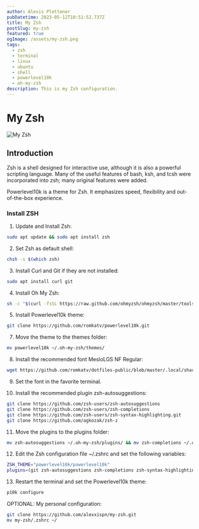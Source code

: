 ```yaml
---
author: Alexis Plettener
pubDatetime: 2023-05-12T10:51:52.737Z
title: My Zsh
postSlug: my-zsh
featured: true
ogImage: /assets/my-zsh.png
tags:
  - zsh
  - terminal
  - linux
  - ubuntu
  - shell
  - powerlevel10k
  - oh-my-zsh
description: This is my Zsh configuration.
---
```


# My Zsh

![My Zsh](/assets/my-zsh.png)

## Introduction

Zsh is a shell designed for interactive use, although it is also a powerful scripting language. Many of the useful features of bash, ksh, and tcsh were incorporated into zsh; many original features were added.

Powerlevel10k is a theme for Zsh. It emphasizes speed, flexibility and out-of-the-box experience.

### Install ZSH

1. Update and Install Zsh:

```bash
sudo apt update && sudo apt install zsh
```

2. Set Zsh as default shell:

```bash
chsh -s $(which zsh)
```

3. Install Curl and Git if they are not installed:

```bash
sudo apt install curl git
```

4. Install Oh My Zsh:

```bash
sh -c "$(curl -fsSL https://raw.github.com/ohmyzsh/ohmyzsh/master/tools/install.sh)"
```

5. Install Powerlevel10k theme:

```bash
git clone https://github.com/romkatv/powerlevel10k.git
```

7. Move the theme to the themes folder:

```bash
mv powerlevel10k ~/.oh-my-zsh/themes/
```

8. Install the recommended font MesloLGS NF Regular:

```bash
wget https://github.com/romkatv/dotfiles-public/blob/master/.local/share/fonts/NerdFonts/MesloLGS%20NF%20Regular.ttf
```

9. Set the font in the favorite terminal.

10. Install the recommended plugin zsh-autosuggestions:

```bash
git clone https://github.com/zsh-users/zsh-autosuggestions
git clone https://github.com/zsh-users/zsh-completions
git clone https://github.com/zsh-users/zsh-syntax-highlighting.git
git clone https://github.com/agkozak/zsh-z
```

11. Move the plugins to the plugins folder:

```bash
mv zsh-autosuggestions ~/.oh-my-zsh/plugins/ && mv zsh-completions ~/.oh-my-zsh/plugins/ && mv zsh-syntax-highlighting ~/.oh-my-zsh/plugins/ && mv zsh-z ~/.oh-my-zsh/plugins/
```

12. Edit the Zsh configuration file ~/.zshrc and set the following variables:

```bash
ZSH_THEME="powerlevel10k/powerlevel10k"
plugins=(git zsh-autosuggestions zsh-completions zsh-syntax-highlighting zsh-z)
```

13. Restart the terminal and set the Powerlevel10k theme:

```bash
p10k configure
```

OPTIONAL: My personal configuration:

```bash
git clone https://github.com/alexxispn/my-zsh.git
mv my-zsh/.zshrc ~/
```
